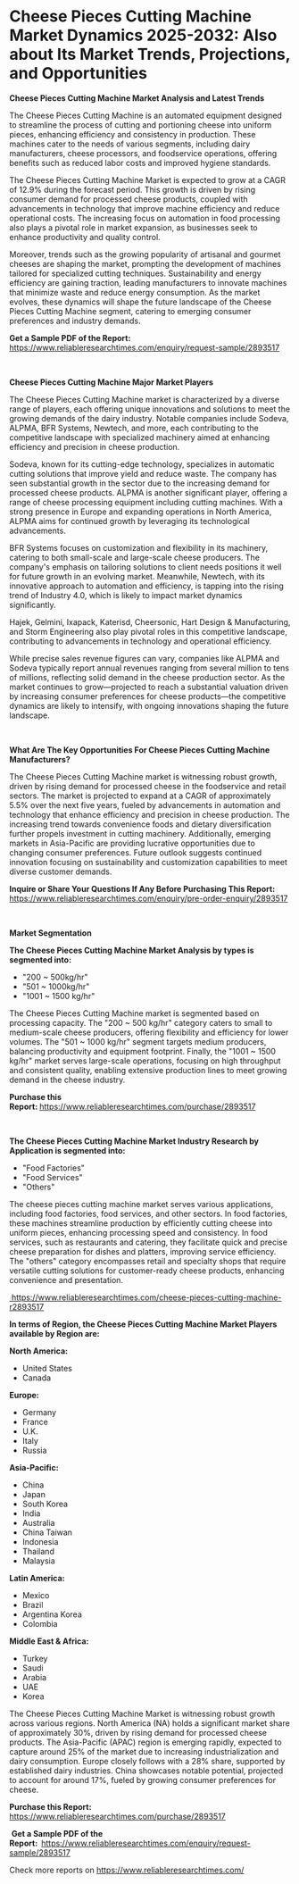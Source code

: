 <p><h1>Cheese Pieces Cutting Machine Market Dynamics 2025-2032: Also about Its Market Trends, Projections, and Opportunities</h1></p><p><strong>Cheese Pieces Cutting Machine Market Analysis and Latest Trends</strong></p>
<p><p>The Cheese Pieces Cutting Machine is an automated equipment designed to streamline the process of cutting and portioning cheese into uniform pieces, enhancing efficiency and consistency in production. These machines cater to the needs of various segments, including dairy manufacturers, cheese processors, and foodservice operations, offering benefits such as reduced labor costs and improved hygiene standards.</p><p>The Cheese Pieces Cutting Machine Market is expected to grow at a CAGR of 12.9% during the forecast period. This growth is driven by rising consumer demand for processed cheese products, coupled with advancements in technology that improve machine efficiency and reduce operational costs. The increasing focus on automation in food processing also plays a pivotal role in market expansion, as businesses seek to enhance productivity and quality control.</p><p>Moreover, trends such as the growing popularity of artisanal and gourmet cheeses are shaping the market, prompting the development of machines tailored for specialized cutting techniques. Sustainability and energy efficiency are gaining traction, leading manufacturers to innovate machines that minimize waste and reduce energy consumption. As the market evolves, these dynamics will shape the future landscape of the Cheese Pieces Cutting Machine segment, catering to emerging consumer preferences and industry demands.</p></p>
<p><strong>Get a Sample PDF of the Report:&nbsp;</strong> <a href="https://www.reliableresearchtimes.com/enquiry/request-sample/2893517?utm_campaign=2627&utm_medium=2&utm_source=Github&utm_content=ia&utm_term=15032025&utm_id=cheese-pieces-cutting-machine">https://www.reliableresearchtimes.com/enquiry/request-sample/2893517</a></p>
<p>&nbsp;</p>
<p><strong>Cheese Pieces Cutting Machine Major Market Players</strong></p>
<p><p>The Cheese Pieces Cutting Machine market is characterized by a diverse range of players, each offering unique innovations and solutions to meet the growing demands of the dairy industry. Notable companies include Sodeva, ALPMA, BFR Systems, Newtech, and more, each contributing to the competitive landscape with specialized machinery aimed at enhancing efficiency and precision in cheese production.</p><p>Sodeva, known for its cutting-edge technology, specializes in automatic cutting solutions that improve yield and reduce waste. The company has seen substantial growth in the sector due to the increasing demand for processed cheese products. ALPMA is another significant player, offering a range of cheese processing equipment including cutting machines. With a strong presence in Europe and expanding operations in North America, ALPMA aims for continued growth by leveraging its technological advancements.</p><p>BFR Systems focuses on customization and flexibility in its machinery, catering to both small-scale and large-scale cheese producers. The company's emphasis on tailoring solutions to client needs positions it well for future growth in an evolving market. Meanwhile, Newtech, with its innovative approach to automation and efficiency, is tapping into the rising trend of Industry 4.0, which is likely to impact market dynamics significantly.</p><p>Hajek, Gelmini, Ixapack, Katerisd, Cheersonic, Hart Design & Manufacturing, and Storm Engineering also play pivotal roles in this competitive landscape, contributing to advancements in technology and operational efficiency.</p><p>While precise sales revenue figures can vary, companies like ALPMA and Sodeva typically report annual revenues ranging from several million to tens of millions, reflecting solid demand in the cheese production sector. As the market continues to grow—projected to reach a substantial valuation driven by increasing consumer preferences for cheese products—the competitive dynamics are likely to intensify, with ongoing innovations shaping the future landscape.</p></p>
<p>&nbsp;</p>
<p><strong>What Are The Key Opportunities For Cheese Pieces Cutting Machine Manufacturers?</strong></p>
<p><p>The Cheese Pieces Cutting Machine market is witnessing robust growth, driven by rising demand for processed cheese in the foodservice and retail sectors. The market is projected to expand at a CAGR of approximately 5.5% over the next five years, fueled by advancements in automation and technology that enhance efficiency and precision in cheese production. The increasing trend towards convenience foods and dietary diversification further propels investment in cutting machinery. Additionally, emerging markets in Asia-Pacific are providing lucrative opportunities due to changing consumer preferences. Future outlook suggests continued innovation focusing on sustainability and customization capabilities to meet diverse customer demands.</p></p>
<p><strong>Inquire or Share Your Questions If Any Before Purchasing This Report:</strong> <a href="https://www.reliableresearchtimes.com/enquiry/pre-order-enquiry/2893517?utm_campaign=2627&utm_medium=2&utm_source=Github&utm_content=ia&utm_term=15032025&utm_id=cheese-pieces-cutting-machine">https://www.reliableresearchtimes.com/enquiry/pre-order-enquiry/2893517</a></p>
<p>&nbsp;</p>
<p><strong>Market Segmentation</strong></p>
<p><strong>The Cheese Pieces Cutting Machine Market Analysis by types is segmented into:</strong></p>
<p><ul><li>"200 ~ 500kg/hr"</li><li>"501 ~ 1000kg/hr"</li><li>"1001 ~ 1500 kg/hr"</li></ul></p>
<p><p>The Cheese Pieces Cutting Machine market is segmented based on processing capacity. The "200 ~ 500 kg/hr" category caters to small to medium-scale cheese producers, offering flexibility and efficiency for lower volumes. The "501 ~ 1000 kg/hr" segment targets medium producers, balancing productivity and equipment footprint. Finally, the "1001 ~ 1500 kg/hr" market serves large-scale operations, focusing on high throughput and consistent quality, enabling extensive production lines to meet growing demand in the cheese industry.</p></p>
<p><strong>Purchase this Report:&nbsp;</strong><a href="https://www.reliableresearchtimes.com/purchase/2893517?utm_campaign=2627&utm_medium=2&utm_source=Github&utm_content=ia&utm_term=15032025&utm_id=cheese-pieces-cutting-machine">https://www.reliableresearchtimes.com/purchase/2893517</a></p>
<p>&nbsp;</p>
<p><strong>The Cheese Pieces Cutting Machine Market Industry Research by Application is segmented into:</strong></p>
<p><ul><li>"Food Factories"</li><li>"Food Services"</li><li>"Others"</li></ul></p>
<p><p>The cheese pieces cutting machine market serves various applications, including food factories, food services, and other sectors. In food factories, these machines streamline production by efficiently cutting cheese into uniform pieces, enhancing processing speed and consistency. In food services, such as restaurants and catering, they facilitate quick and precise cheese preparation for dishes and platters, improving service efficiency. The "others" category encompasses retail and specialty shops that require versatile cutting solutions for customer-ready cheese products, enhancing convenience and presentation.</p></p>
<p><a href="https://www.reliableresearchtimes.com/cheese-pieces-cutting-machine-r2893517?utm_campaign=2627&utm_medium=2&utm_source=Github&utm_content=ia&utm_term=15032025&utm_id=cheese-pieces-cutting-machine">&nbsp;https://www.reliableresearchtimes.com/cheese-pieces-cutting-machine-r2893517</a></p>
<p><strong>In terms of Region, the Cheese Pieces Cutting Machine Market Players available by Region are:</strong></p>
<p>
    <p> <strong> North America: </strong>
        <ul>
            <li>United States</li>
            <li>Canada</li>
        </ul>
        </p> 
    <p> <strong> Europe: </strong>
        <ul>
            <li>Germany</li>
            <li>France</li>
            <li>U.K.</li>
            <li>Italy</li>
            <li>Russia</li>
        </ul>
        </p> 
    <p> <strong> Asia-Pacific: </strong>
        <ul>
            <li>China</li>
            <li>Japan</li>
            <li>South Korea</li>
            <li>India</li>
            <li>Australia</li>
            <li>China Taiwan</li>
            <li>Indonesia</li>
            <li>Thailand</li>
            <li>Malaysia</li>
        </ul>
        </p> 
    <p> <strong> Latin America: </strong>
        <ul>
            <li>Mexico</li>
            <li>Brazil</li>
            <li>Argentina Korea</li>
            <li>Colombia</li>
        </ul>
        </p> 
    <p> <strong> Middle East & Africa: </strong>
        <ul>
            <li>Turkey</li>
            <li>Saudi</li>
            <li>Arabia</li>
            <li>UAE</li>
            <li>Korea</li>
        </ul>
    </p>
    </p>
<p><p>The Cheese Pieces Cutting Machine Market is witnessing robust growth across various regions. North America (NA) holds a significant market share of approximately 30%, driven by rising demand for processed cheese products. The Asia-Pacific (APAC) region is emerging rapidly, expected to capture around 25% of the market due to increasing industrialization and dairy consumption. Europe closely follows with a 28% share, supported by established dairy industries. China showcases notable potential, projected to account for around 17%, fueled by growing consumer preferences for cheese.</p></p>
<p><strong>Purchase this Report: </strong><a href="https://www.reliableresearchtimes.com/purchase/2893517?utm_campaign=2627&utm_medium=2&utm_source=Github&utm_content=ia&utm_term=15032025&utm_id=cheese-pieces-cutting-machine">https://www.reliableresearchtimes.com/purchase/2893517</a></p>
<p>&nbsp;<strong>Get a Sample PDF of the Report:&nbsp;&nbsp;</strong><a href="https://www.reliableresearchtimes.com/enquiry/request-sample/2893517?utm_campaign=2627&utm_medium=2&utm_source=Github&utm_content=ia&utm_term=15032025&utm_id=cheese-pieces-cutting-machine">https://www.reliableresearchtimes.com/enquiry/request-sample/2893517</a></p>
<p><strong></strong></p>
<p>Check more reports on <a href="https://www.reliableresearchtimes.com/?utm_campaign=2627&utm_medium=2&utm_source=Github&utm_content=ia&utm_term=15032025&utm_id=cheese-pieces-cutting-machine">https://www.reliableresearchtimes.com/</a></p>